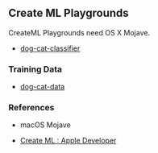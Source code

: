 ## Create ML Playgrounds

CreateML Playgrounds need OS X Mojave.

- [dog-cat-classifier](dog-cat-classifier.playground)

### Training Data

- [dog-cat-data](dog-cat-data.zip)


### References

- macOS Mojave
- [Create ML : Apple Developer][d8f80357]

  [d8f80357]: https://developer.apple.com/documentation/create_ml "Create ML : Apple Developer"
